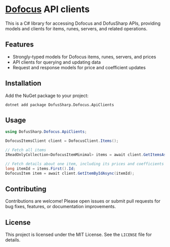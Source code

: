 ﻿# [Dofocus](https://dofocus.fr) API clients

This is a C# library for accessing Dofocus and DofusSharp APIs, providing models and clients for items, runes, servers, and related operations.

## Features

- Strongly-typed models for Dofocus items, runes, servers, and prices
- API clients for querying and updating data
- Request and response models for price and coefficient updates

## Installation

Add the NuGet package to your project:

```
dotnet add package DofusSharp.Dofocus.ApiClients
```

## Usage

```csharp
using DofusSharp.Dofocus.ApiClients;

DofocusItemsClient client = DofocusClient.Items();

// Fetch all items
IReadOnlyCollection<DofocusItemMinimal> items = await client.GetItemsAsync(); 

// Fetch details about one item, including its prices and coefficients for each server
long itemId = items.First().Id;
DofocusItem item = await client.GetItemByIdAsync(itemId); 
```

## Contributing

Contributions are welcome! Please open issues or submit pull requests for bug fixes, features, or documentation improvements.

## License

This project is licensed under the MIT License. See the `LICENSE` file for details.